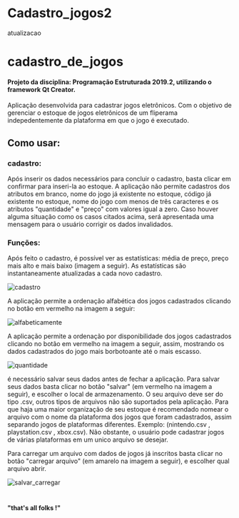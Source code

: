 # Cadastro_jogos2
atualizacao

# cadastro_de_jogos

  

#### Projeto da disciplina: Programação Estruturada 2019.2, utilizando o framework Qt Creator.

Aplicação desenvolvida para cadastrar jogos eletrônicos. Com o objetivo de gerenciar o estoque de jogos eletrônicos de um fliperama indepedentemente da plataforma em que o jogo é executado.

## Como usar:
### cadastro:
Após inserir os dados necessários para concluir o cadastro, basta clicar em confirmar para inseri-la ao estoque.
A aplicação não permite cadastros dos atributos em branco, nome do jogo já existente no estoque, código já existente no estoque, nome do jogo com menos de três caracteres e os atributos "quantidade" e "preço" com valores igual a zero. Caso houver alguma situação como os casos citados acima, será apresentada uma mensagem para o usuário corrigir os dados invalidados.
### Funções:
Após feito o cadastro, é possível ver as estatísticas: média de preço, preço mais alto e mais baixo (imagem a seguir). As estatísticas são instantaneamente atualizadas a cada novo cadastro.

![cadastro](https://github.com/pdr-tuche/cadastro_de_jogos/blob/master/cadastro_estatisticas.png)

A aplicação permite a ordenação alfabética dos jogos cadastrados clicando no botão em vermelho na imagem a seguir:

![alfabeticamente](https://github.com/pdr-tuche/cadastro_de_jogos/blob/master/ordenado_nome_botao.png)

A aplicação permite a ordenação por disponibilidade dos jogos cadastrados clicando no botão em vermelho na imagem a seguir, assim, mostrando os dados cadastrados do jogo mais borbotoante até o mais escasso.


![quantidade](https://github.com/pdr-tuche/cadastro_de_jogos/blob/master/ordenado_quantidade_botao.png)

é necessário salvar seus dados antes de fechar a aplicação.
Para salvar seus dados basta clicar no botão "salvar" (em vermelho na imagem a seguir), e escolher o local de armazenamento. O seu arquivo deve ser do tipo .csv, outros tipos de arquivos não são suportados pela aplicação.
Para que haja uma maior organização de seu estoque é recomendado nomear o arquivo com o nome da plataforma dos jogos que foram cadastrados, assim separando jogos de plataformas diferentes. 
Exemplo: (nintendo.csv , playstation.csv , xbox.csv).
Não obstante, o usuário pode cadastrar jogos de várias plataformas em um unico arquivo se desejar.

Para carregar um arquivo com dados de jogos já inscritos basta clicar no botão "carregar arquivo" (em amarelo na imagem a seguir), e escolher qual arquivo abrir.

![salvar_carregar](https://github.com/pdr-tuche/cadastro_de_jogos/blob/master/salvar_carregar.png)

#
#### "that's all folks !"
